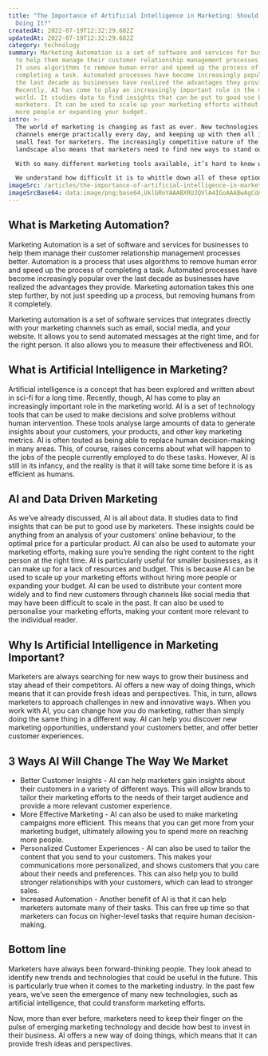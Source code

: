 ```yaml
---
title: "The Importance of Artificial Intelligence in Marketing: Should You Be
  Doing It?"
createdAt: 2022-07-19T12:32:29.682Z
updatedAt: 2022-07-19T12:32:29.682Z
category: technology
summary: Marketing Automation is a set of software and services for businesses
  to help them manage their customer relationship management processes better.
  It uses algorithms to remove human error and speed up the process of
  completing a task. Automated processes have become increasingly popular over
  the last decade as businesses have realized the advantages they provide.
  Recently, AI has come to play an increasingly important role in the marketing
  world. It studies data to find insights that can be put to good use by
  marketers. It can be used to scale up your marketing efforts without hiring
  more people or expanding your budget.
intro: >-
  The world of marketing is changing as fast as ever. New technologies and
  channels emerge practically every day, and keeping up with them all is no
  small feat for marketers. The increasingly competitive nature of the marketing
  landscape also means that marketers need to find new ways to stand out. 

  With so many different marketing tools available, it’s hard to know which ones are worth your time and money.

  We understand how difficult it is to whittle down all of these options when you’re trying to decide how best to invest in your business. As such, we’ve written this blog post with you in mind; we want to help you make the right decisions about these different marketing strategies.
imageSrc: /articles/the-importance-of-artificial-intelligence-in-marketing-should-you-be-doing-it.png
imageSrcBase64: data:image/png;base64,UklGRnYAAABXRUJQVlA4IGoAAABwAgCdASoKAAoAAUAmJQBOiOAMkABZtbP5efIAAP7eP+oPL6wnbGZfyB4r2bGVWI3HafoAFhFoc0724D/Ed8zENaxpNv87HY64UOj17X80z/zADZRj7pqWaLfynrFRxR73OpltAbf/xoAA
---
```


## What is Marketing Automation?

Marketing Automation is a set of software and services for businesses to help them manage their customer relationship management processes better.
Automation is a process that uses algorithms to remove human error and speed up the process of completing a task.
Automated processes have become increasingly popular over the last decade as businesses have realized the advantages they provide.
Marketing automation takes this one step further, by not just speeding up a process, but removing humans from it completely.

Marketing automation is a set of software services that integrates directly with your marketing channels such as email, social media, and your website. It allows you to send automated messages at the right time, and for the right person. It also allows you to measure their effectiveness and ROI.

## What is Artificial Intelligence in Marketing?

Artificial intelligence is a concept that has been explored and written about in sci-fi for a long time. Recently, though, AI has come to play an increasingly important role in the marketing world.
AI is a set of technology tools that can be used to make decisions and solve problems without human intervention.
These tools analyse large amounts of data to generate insights about your customers, your products, and other key marketing metrics.
AI is often touted as being able to replace human decision-making in many areas. This, of course, raises concerns about what will happen to the jobs of the people currently employed to do these tasks.
However, AI is still in its infancy, and the reality is that it will take some time before it is as efficient as humans.

## AI and Data Driven Marketing

As we’ve already discussed, AI is all about data. It studies data to find insights that can be put to good use by marketers. These insights could be anything from an analysis of your customers’ online behaviour, to the optimal price for a particular product. AI can also be used to automate your marketing efforts, making sure you’re sending the right content to the right person at the right time. AI is particularly useful for smaller businesses, as it can make up for a lack of resources and budget. This is because AI can be used to scale up your marketing efforts without hiring more people or expanding your budget.
AI can be used to distribute your content more widely and to find new customers through channels like social media that may have been difficult to scale in the past. It can also be used to personalise your marketing efforts, making your content more relevant to the individual reader.

## Why Is Artificial Intelligence in Marketing Important?

Marketers are always searching for new ways to grow their business and stay ahead of their competitors. AI offers a new way of doing things, which means that it can provide fresh ideas and perspectives. This, in turn, allows marketers to approach challenges in new and innovative ways.
When you work with AI, you can change how you do marketing, rather than simply doing the same thing in a different way. AI can help you discover new marketing opportunities, understand your customers better, and offer better customer experiences.

## 3 Ways AI Will Change The Way We Market

- Better Customer Insights - AI can help marketers gain insights about their customers in a variety of different ways. This will allow brands to tailor their marketing efforts to the needs of their target audience and provide a more relevant customer experience.
- More Effective Marketing - AI can also be used to make marketing campaigns more efficient. This means that you can get more from your marketing budget, ultimately allowing you to spend more on reaching more people.
- Personalized Customer Experiences - AI can also be used to tailor the content that you send to your customers. This makes your communications more personalized, and shows customers that you care about their needs and preferences. This can also help you to build stronger relationships with your customers, which can lead to stronger sales.
- Increased Automation - Another benefit of AI is that it can help marketers automate many of their tasks. This can free up time so that marketers can focus on higher-level tasks that require human decision-making.

## Bottom line

Marketers have always been forward-thinking people. They look ahead to identify new trends and technologies that could be useful in the future.
This is particularly true when it comes to the marketing industry. In the past few years, we’ve seen the emergence of many new technologies, such as artificial intelligence, that could transform marketing efforts.

Now, more than ever before, marketers need to keep their finger on the pulse of emerging marketing technology and decide how best to invest in their business. AI offers a new way of doing things, which means that it can provide fresh ideas and perspectives.
